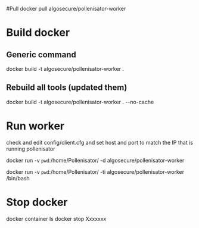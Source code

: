 #Pull
docker pull algosecure/pollenisator-worker

# Build docker
## Generic command
docker build -t algosecure/pollenisator-worker .
## Rebuild all tools (updated them)
docker build -t algosecure/pollenisator-worker . --no-cache
# Run worker
check and edit config/client.cfg and set host and port to match the IP that is running pollenisator

docker run -v `pwd`:/home/Pollenisator/ -d algosecure/pollenisator-worker

docker run -v `pwd`:/home/Pollenisator/ -ti algosecure/pollenisator-worker /bin/bash

# Stop docker

docker container ls
docker stop Xxxxxxx
